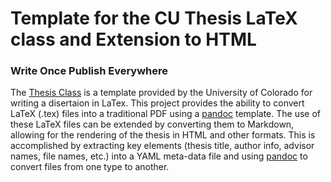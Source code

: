 Template for the CU Thesis LaTeX class and Extension to HTML
============================================================

### Write Once Publish Everywhere

The [Thesis Class](http://www.colorado.edu/oit/software-hardware/tex-latex/thesis-class) is a template provided by the University of Colorado for writing a disertaion in LaTex.  This project provides the ability to convert LaTeX (.tex) files into a traditional PDF using a [pandoc](http://johnmacfarlane.net/pandoc/) template.  The use of these LaTeX files can be extended by converting them to Markdown, allowing for the rendering of the thesis in HTML and other formats.  This is accomplished by extracting key elements (thesis title, author info, advisor names, file names, etc.) into a YAML meta-data file and using [pandoc](http://johnmacfarlane.net/pandoc/) to convert files from one type to another.
